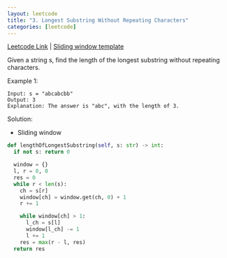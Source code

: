```yaml
---
layout: leetcode
title: "3. Longest Substring Without Repeating Characters"
categories: [leetcode]
---
```


[Leetcode Link](https://leetcode.com/problems/longest-substring-without-repeating-characters/)
| [Sliding window template](/template/sliding_window)

Given a string s, find the length of the longest substring without repeating characters.

Example 1:

```
Input: s = "abcabcbb"
Output: 3
Explanation: The answer is "abc", with the length of 3.

```

Solution: 

* Sliding window

```python
def lengthOfLongestSubstring(self, s: str) -> int:
  if not s: return 0 

  window = {}
  l, r = 0, 0
  res = 0
  while r < len(s):
    ch = s[r]
    window[ch] = window.get(ch, 0) + 1 
    r += 1

    while window[ch] > 1:
      l_ch = s[l]
      window[l_ch] -= 1
      l += 1
    res = max(r - l, res)
  return res
```

